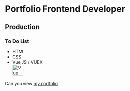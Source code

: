 # Portfolio Frontend Developer
## Production
### To Do List 
- HTML
- CSS 
- Vue JS / VUEX      
<a href="https://vuejs.org/" target="_blank" rel="noreferrer"><img src="https://raw.githubusercontent.com/danielcranney/readme-generator/main/public/icons/skills/vuejs-colored.svg" width="36" height="36" alt="Vue" /></a>

Can you view [my portfolio](https://alexvrbk.github.io/todo-vue/)

